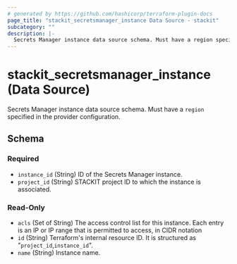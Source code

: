 ```yaml
---
# generated by https://github.com/hashicorp/terraform-plugin-docs
page_title: "stackit_secretsmanager_instance Data Source - stackit"
subcategory: ""
description: |-
  Secrets Manager instance data source schema. Must have a region specified in the provider configuration.
---
```


# stackit_secretsmanager_instance (Data Source)

Secrets Manager instance data source schema. Must have a `region` specified in the provider configuration.



<!-- schema generated by tfplugindocs -->
## Schema

### Required

- `instance_id` (String) ID of the Secrets Manager instance.
- `project_id` (String) STACKIT project ID to which the instance is associated.

### Read-Only

- `acls` (Set of String) The access control list for this instance. Each entry is an IP or IP range that is permitted to access, in CIDR notation
- `id` (String) Terraform's internal resource ID. It is structured as "`project_id`,`instance_id`".
- `name` (String) Instance name.

